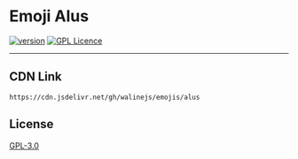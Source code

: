 # Emoji Alus

[![version](https://img.shields.io/github/release/MiniValine/alus.svg?style=flat-square)](https://github.com/MiniValine/alus/releases)
[![GPL Licence](https://cdn.jsdelivr.net/gh/MHuiG/imgbed/github/gpl.svg)](https://opensource.org/licenses/GPL-3.0/)

---

## CDN Link

```
https://cdn.jsdelivr.net/gh/walinejs/emojis/alus
```

## License

[GPL-3.0](https://github.com/walinejs/emojis/blob/main/LICENSE)

